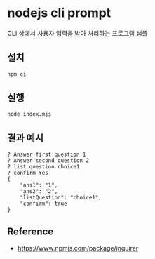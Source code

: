 # nodejs cli prompt

CLI 상에서 사용자 입력을 받아 처리하는 프로그램 샘플

## 설치

```bash
npm ci
```

## 실행

```bash
node index.mjs
```

## 결과 예시

```
? Answer first question 1
? Answer second question 2
? list question choice1
? confirm Yes
{
    "ans1": "1",
    "ans2": "2",
    "listQuestion": "choice1",
    "confirm": true
}
```

## Reference

- https://www.npmjs.com/package/inquirer
